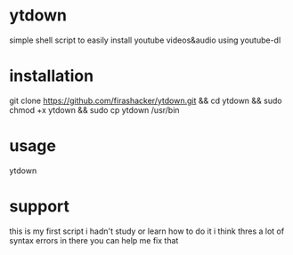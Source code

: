# ytdown
simple shell script to easily install youtube videos&audio using youtube-dl
# installation
git clone https://github.com/firashacker/ytdown.git &&
cd ytdown &&
sudo chmod +x ytdown &&
sudo cp ytdown /usr/bin
# usage
ytdown
# support 
this is my first script i hadn't study or learn how to do it i think thres a lot of syntax errors in there you can help me fix that  
